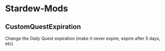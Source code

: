 # Stardew-Mods

## CustomQuestExpiration
Change the Daily Quest expiration (make it never expire, expire after 5 days, etc)
